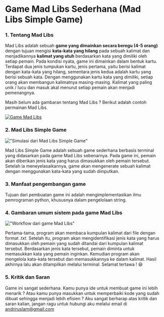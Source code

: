 # Game Mad Libs Sederhana (Mad Libs Simple Game)

### 1. Tentang Mad Libs
Mad Libs adalah sebuah **game yang dimainkan secara beregu (4-5 orang)** dengan tujuan mengisi **kata-kata yang hilang** pada sebuah kalimat dan menjadikannya **kalimat yang utuh** berdasarkan kata yang dimiliki oleh setiap pemain. Pada kondisi nyata, game ini dimainkan dalam bentuk kartu. Terdapat dua jenis tumpukan kartu, jenis pertama, yaitu berisi kalimat dengan kata-kata yang hilang, sementara jenis kedua adalah kartu yang berisi sebuah kata. Dengan menggunakan kartu kata yang dimiliki, setiap orang akan membangun kalimatnya masing-masing. Kalimat yang paling unik / lucu dan masuk akal menurut setiap pemain akan menjadi pemenangnya.

Masih belum ada gambaran tentang Mad Libs ? Berikut adalah contoh permainan Mad Libs.

[![Game Mad Libs](https://img.youtube.com/vi/O4GsCfJDU0c/0.jpg)](https://www.youtube.com/watch?v=O4GsCfJDU0c)

### 2. Mad Libs Simple Game

!["Simulasi dari Mad Libs Simple Game"](/simple-mad-libs-game/Mad-Libs-Project/Resource/img/Mad%20Libs%20Game%20-%201.jpg)

Mad Libs Simple Game adalah sebuah game sederhana berbasis terminal yang didasarkan pada game Mad Libs sebenarnya. Pada game ini, pemain akan diberikan jenis kata yang harus dimasukkan oleh pemain tersebut. Setelah ia meneyelasaikannya, game akan mengenerate sebuah kalimat dengan menggunakan kata-kata yang sudah diinputkan.

### 3. Manfaat pengembangan game

Tujuan dari pembuatan game ini adalah mengimplementasikan ilmu pemrograman python, khususnya dalam pengelolaan string.

### 4. Gambaran umum sistem pada game Mad Libs

!["Workflow dari game Mad Libs"](/simple-mad-libs-game/Mad-Libs-Project/Resource/img/How%20mad%20libs%20project%20works.png)

Pertama-tama, program akan membaca kumpulan kalimat dari file dengan format _.txt_. Setelah itu, program akan mengidentifikasi jenis kata yang harus dimasukkan oleh pemain yang sudah ditandai dari kumpulan kalimat tersebut. Berdasarkan jenis kata tersebut, pemain diminta untuk memasukkan kata yang pemain inginkan. Kemudian program akan mengelola kata-kata tersebut dan memasukkannya ke dalam kalimat. Hasil akhirnya lalu akan ditampilkan melalui terminal. Selamat tertawa ! 😆

### 5. Kritik dan Saran
Game ini sangat sederhana. Kamu punya ide untuk membuat game ini lebih menarik ? Atau kamu punya masukkan untuk memperbaiki kode yang sudah dibuat sehingga menjadi lebih efisien ?
Aku sangat berharap atas kritik dan saran kalian, jangan ragu untuk hubungi aku melalui email di andriruslam@gmail.com 